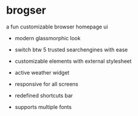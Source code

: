 # brogser

a fun customizable browser homepage ui

- modern glassmorphic look

- switch btw 5 trusted searchengines with ease

- customizable elements with external stylesheet

- active weather widget

- responsive for all screens

- redefined shortcuts bar

- supports multiple fonts

